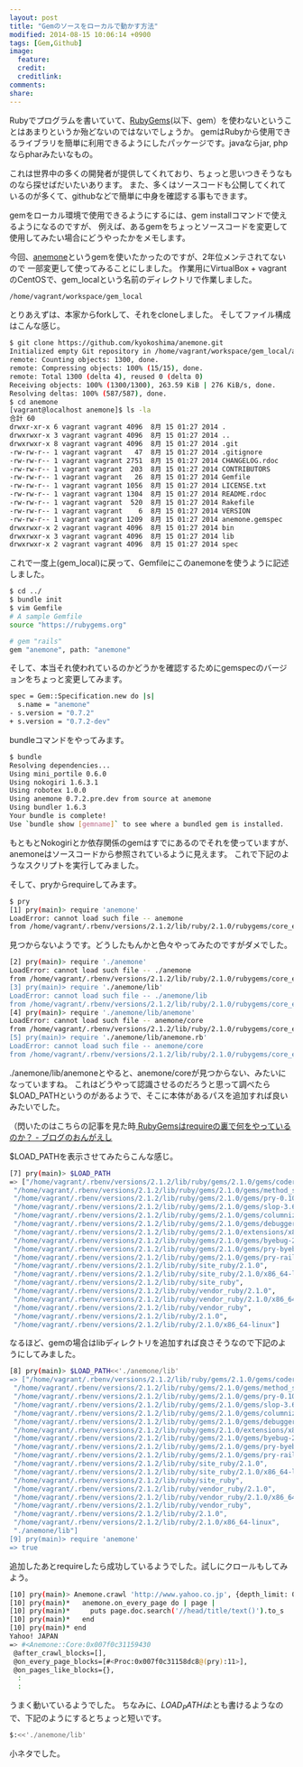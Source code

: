 ```yaml
---
layout: post
title: "Gemのソースをローカルで動かす方法"
modified: 2014-08-15 10:06:14 +0900
tags: [Gem,Github]
image:
  feature: 
  credit: 
  creditlink: 
comments: 
share: 
---
```


Rubyでプログラムを書いていて、[RubyGems](https://rubygems.org/)(以下、gem）を使わないということはあまりというか殆どないのではないでしょうか。
gemはRubyから使用できるライブラリを簡単に利用できるようにしたパッケージです。javaならjar, phpならpharみたいなもの。

これは世界中の多くの開発者が提供してくれており、ちょっと思いつきそうなものなら探せばだいたいあります。
また、多くはソースコードも公開してくれているのが多くて、githubなどで簡単に中身を確認する事もできます。

gemをローカル環境で使用できるようにするには、gem installコマンドで使えるようになるのですが、
例えば、あるgemをちょっとソースコードを変更して使用してみたい場合にどうやったかをメモします。

今回、[anemone](https://github.com/chriskite/anemone)というgemを使いたかったのですが、2年位メンテされてないので
一部変更して使ってみることにしました。
作業用にVirtualBox + vagrantのCentOSで、gem_localという名前のディレクトリで作業しました。

~~~ bash
/home/vagrant/workspace/gem_local
~~~

とりあえずは、本家からforkして、それをcloneしました。
そしてファイル構成はこんな感じ。

~~~ bash
$ git clone https://github.com/kyokoshima/anemone.git
Initialized empty Git repository in /home/vagrant/workspace/gem_local/anemone/.git/
remote: Counting objects: 1300, done.
remote: Compressing objects: 100% (15/15), done.
remote: Total 1300 (delta 4), reused 0 (delta 0)
Receiving objects: 100% (1300/1300), 263.59 KiB | 276 KiB/s, done.
Resolving deltas: 100% (587/587), done.
$ cd anemone
[vagrant@localhost anemone]$ ls -la
合計 60
drwxr-xr-x 6 vagrant vagrant 4096  8月 15 01:27 2014 .
drwxrwxr-x 3 vagrant vagrant 4096  8月 15 01:27 2014 ..
drwxrwxr-x 8 vagrant vagrant 4096  8月 15 01:27 2014 .git
-rw-rw-r-- 1 vagrant vagrant   47  8月 15 01:27 2014 .gitignore
-rw-rw-r-- 1 vagrant vagrant 2751  8月 15 01:27 2014 CHANGELOG.rdoc
-rw-rw-r-- 1 vagrant vagrant  203  8月 15 01:27 2014 CONTRIBUTORS
-rw-rw-r-- 1 vagrant vagrant   26  8月 15 01:27 2014 Gemfile
-rw-rw-r-- 1 vagrant vagrant 1056  8月 15 01:27 2014 LICENSE.txt
-rw-rw-r-- 1 vagrant vagrant 1304  8月 15 01:27 2014 README.rdoc
-rw-rw-r-- 1 vagrant vagrant  520  8月 15 01:27 2014 Rakefile
-rw-rw-r-- 1 vagrant vagrant    6  8月 15 01:27 2014 VERSION
-rw-rw-r-- 1 vagrant vagrant 1209  8月 15 01:27 2014 anemone.gemspec
drwxrwxr-x 2 vagrant vagrant 4096  8月 15 01:27 2014 bin
drwxrwxr-x 3 vagrant vagrant 4096  8月 15 01:27 2014 lib
drwxrwxr-x 2 vagrant vagrant 4096  8月 15 01:27 2014 spec
~~~

これで一度上(gem_local)に戻って、Gemfileにこのanemoneを使うように記述しました。

~~~ bash
$ cd ../
$ bundle init
$ vim Gemfile
# A sample Gemfile
source "https://rubygems.org"

# gem "rails"
gem "anemone", path: "anemone"
~~~

そして、本当それ使われているのかどうかを確認するためにgemspecのバージョンをちょっと変更してみます。

~~~ bash
spec = Gem::Specification.new do |s|
  s.name = "anemone"
- s.version = "0.7.2"
+ s.version = "0.7.2-dev"
~~~

bundleコマンドをやってみます。

~~~ bash
$ bundle
Resolving dependencies...
Using mini_portile 0.6.0
Using nokogiri 1.6.3.1
Using robotex 1.0.0
Using anemone 0.7.2.pre.dev from source at anemone
Using bundler 1.6.3
Your bundle is complete!
Use `bundle show [gemname]` to see where a bundled gem is installed.
~~~

もともとNokogiriとか依存関係のgemはすでにあるのでそれを使っていますが、anemoneはソースコードから参照されているように見えます。
これで下記のようなスクリプトを実行してみました。

そして、pryからrequireしてみます。

~~~ bash
$ pry
[1] pry(main)> require 'anemone'
LoadError: cannot load such file -- anemone
from /home/vagrant/.rbenv/versions/2.1.2/lib/ruby/2.1.0/rubygems/core_ext/kernel_require.rb:55:in `require'
~~~

見つからないようです。どうしたもんかと色々やってみたのですがダメでした。

~~~ bash
[2] pry(main)> require './anemone'
LoadError: cannot load such file -- ./anemone
from /home/vagrant/.rbenv/versions/2.1.2/lib/ruby/2.1.0/rubygems/core_ext/kernel_require.rb:55:in `require'
[3] pry(main)> require './anemone/lib'
LoadError: cannot load such file -- ./anemone/lib
from /home/vagrant/.rbenv/versions/2.1.2/lib/ruby/2.1.0/rubygems/core_ext/kernel_require.rb:55:in `require'
[4] pry(main)> require './anemone/lib/anemone'
LoadError: cannot load such file -- anemone/core
from /home/vagrant/.rbenv/versions/2.1.2/lib/ruby/2.1.0/rubygems/core_ext/kernel_require.rb:55:in `require'
[5] pry(main)> require './anemone/lib/anemone.rb'
LoadError: cannot load such file -- anemone/core
from /home/vagrant/.rbenv/versions/2.1.2/lib/ruby/2.1.0/rubygems/core_ext/kernel_require.rb:55:in `require'
~~~

./anemone/lib/anemoneとやると、anemone/coreが見つからない、みたいになっていますね。
これはどうやって認識させるのだろうと思って調べたら$LOAD\_PATHというのがあるようで、そこに本体があるパスを追加すれば良いみたいでした。

（閃いたのはこちらの記事を見た時[ RubyGemsはrequireの裏で何をやっているのか？ - ブログのおんがえし](http://ongaeshi.hatenablog.com/entry/20111214/1323830203)

$LOAD\_PATHを表示させてみたらこんな感じ。

~~~ bash
[7] pry(main)> $LOAD_PATH
=> ["/home/vagrant/.rbenv/versions/2.1.2/lib/ruby/gems/2.1.0/gems/coderay-1.1.0/lib",
 "/home/vagrant/.rbenv/versions/2.1.2/lib/ruby/gems/2.1.0/gems/method_source-0.8.2/lib",
 "/home/vagrant/.rbenv/versions/2.1.2/lib/ruby/gems/2.1.0/gems/pry-0.10.0/lib",
 "/home/vagrant/.rbenv/versions/2.1.2/lib/ruby/gems/2.1.0/gems/slop-3.6.0/lib",
 "/home/vagrant/.rbenv/versions/2.1.2/lib/ruby/gems/2.1.0/gems/columnize-0.8.9/lib",
 "/home/vagrant/.rbenv/versions/2.1.2/lib/ruby/gems/2.1.0/gems/debugger-linecache-1.2.0/lib",
 "/home/vagrant/.rbenv/versions/2.1.2/lib/ruby/gems/2.1.0/extensions/x86_64-linux/2.1.0-static/byebug-2.7.0",
 "/home/vagrant/.rbenv/versions/2.1.2/lib/ruby/gems/2.1.0/gems/byebug-2.7.0/lib",
 "/home/vagrant/.rbenv/versions/2.1.2/lib/ruby/gems/2.1.0/gems/pry-byebug-1.3.3/lib",
 "/home/vagrant/.rbenv/versions/2.1.2/lib/ruby/gems/2.1.0/gems/pry-rails-0.3.2/lib",
 "/home/vagrant/.rbenv/versions/2.1.2/lib/ruby/site_ruby/2.1.0",
 "/home/vagrant/.rbenv/versions/2.1.2/lib/ruby/site_ruby/2.1.0/x86_64-linux",
 "/home/vagrant/.rbenv/versions/2.1.2/lib/ruby/site_ruby",
 "/home/vagrant/.rbenv/versions/2.1.2/lib/ruby/vendor_ruby/2.1.0",
 "/home/vagrant/.rbenv/versions/2.1.2/lib/ruby/vendor_ruby/2.1.0/x86_64-linux",
 "/home/vagrant/.rbenv/versions/2.1.2/lib/ruby/vendor_ruby",
 "/home/vagrant/.rbenv/versions/2.1.2/lib/ruby/2.1.0",
 "/home/vagrant/.rbenv/versions/2.1.2/lib/ruby/2.1.0/x86_64-linux"]
~~~

なるほど、gemの場合はlibディレクトリを追加すれば良さそうなので下記のようにしてみました。

~~~ bash
[8] pry(main)> $LOAD_PATH<<'./anemone/lib'
=> ["/home/vagrant/.rbenv/versions/2.1.2/lib/ruby/gems/2.1.0/gems/coderay-1.1.0/lib",
 "/home/vagrant/.rbenv/versions/2.1.2/lib/ruby/gems/2.1.0/gems/method_source-0.8.2/lib",
 "/home/vagrant/.rbenv/versions/2.1.2/lib/ruby/gems/2.1.0/gems/pry-0.10.0/lib",
 "/home/vagrant/.rbenv/versions/2.1.2/lib/ruby/gems/2.1.0/gems/slop-3.6.0/lib",
 "/home/vagrant/.rbenv/versions/2.1.2/lib/ruby/gems/2.1.0/gems/columnize-0.8.9/lib",
 "/home/vagrant/.rbenv/versions/2.1.2/lib/ruby/gems/2.1.0/gems/debugger-linecache-1.2.0/lib",
 "/home/vagrant/.rbenv/versions/2.1.2/lib/ruby/gems/2.1.0/extensions/x86_64-linux/2.1.0-static/byebug-2.7.0",
 "/home/vagrant/.rbenv/versions/2.1.2/lib/ruby/gems/2.1.0/gems/byebug-2.7.0/lib",
 "/home/vagrant/.rbenv/versions/2.1.2/lib/ruby/gems/2.1.0/gems/pry-byebug-1.3.3/lib",
 "/home/vagrant/.rbenv/versions/2.1.2/lib/ruby/gems/2.1.0/gems/pry-rails-0.3.2/lib",
 "/home/vagrant/.rbenv/versions/2.1.2/lib/ruby/site_ruby/2.1.0",
 "/home/vagrant/.rbenv/versions/2.1.2/lib/ruby/site_ruby/2.1.0/x86_64-linux",
 "/home/vagrant/.rbenv/versions/2.1.2/lib/ruby/site_ruby",
 "/home/vagrant/.rbenv/versions/2.1.2/lib/ruby/vendor_ruby/2.1.0",
 "/home/vagrant/.rbenv/versions/2.1.2/lib/ruby/vendor_ruby/2.1.0/x86_64-linux",
 "/home/vagrant/.rbenv/versions/2.1.2/lib/ruby/vendor_ruby",
 "/home/vagrant/.rbenv/versions/2.1.2/lib/ruby/2.1.0",
 "/home/vagrant/.rbenv/versions/2.1.2/lib/ruby/2.1.0/x86_64-linux",
 "./anemone/lib"]
[9] pry(main)> require 'anemone'
=> true
~~~

追加したあとrequireしたら成功しているようでした。試しにクロールもしてみよう。

~~~ bash
[10] pry(main)> Anemone.crawl 'http://www.yahoo.co.jp', {depth_limit: 0} do |anemone|
[10] pry(main)*   anemone.on_every_page do | page |
[10] pry(main)*     puts page.doc.search('//head/title/text()').to_s
[10] pry(main)*   end
[10] pry(main)* end
Yahoo! JAPAN
=> #<Anemone::Core:0x007f0c31159430
 @after_crawl_blocks=[],
 @on_every_page_blocks=[#<Proc:0x007f0c31158dc8@(pry):11>],
 @on_pages_like_blocks={},
  :
  :
~~~

うまく動いているようでした。
ちなみに、$LOAD_PATHは$:とも書けるようなので、下記のようにするとちょっと短いです。

~~~ bash
$:<<'./anemone/lib'
~~~

小ネタでした。